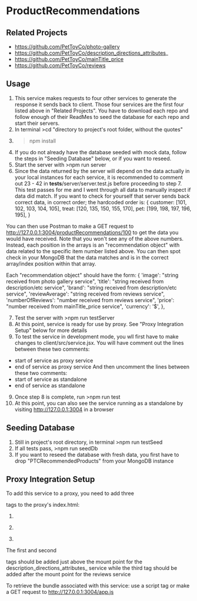 # ProductRecommendations

## Related Projects
- https://github.com/PetToyCo/photo-gallery
- https://github.com/PetToyCo/description_directions_attributes_
- https://github.com/PetToyCo/mainTitle_price
- https://github.com/PetToyCo/reviews

## Usage

1. This service makes requests to four other services to generate the response it sends back to client. Those four services are the first four listed above in "Related Projects". You have to download each repo and follow enough of their ReadMes to seed the database for each repo and start their servers.
2. In terminal >cd "directory to project's root folder, without the quotes"
3. >npm install
4. If you do not already have the database seeded with mock data, follow the steps in "Seeding Database" below, or if you want to reseed.
5. Start the server with >npm run server
6. Since the data returned by the server will depend on the data actually in your local instances for each service, it is recommended to comment out 23 - 42 in __tests__/server/server.test.js before proceeding to step 7. This test passes for me and I went through all data to manually inspect if data did match. If you want to check for yourself that server sends back correct data, in correct order; the hardcoded order is:
{
    customer: [101, 102, 103, 104, 105],
    treat: [120, 135, 150, 155, 170],
    pet: [199, 198, 197, 196, 195],
}

You can then use Postman to make a GET request to http://127.0.0.1:3004/productRecommendations/100 to get the data you would have received. Note that you won't see any of the above numbers. Instead, each position in the arrays is an "recommendation object" with data related to the specific item number listed above. You can then spot check in your MongoDB that the data matches and is in the correct array/index position within that array.

Each "recommendation object" should have the form:
{
  'image': "string received from photo gallery service",
  'title': "string received from description/etc service",
  'brand': "string received from description/etc service",
  'reviewAverage': "string received from reviews service",
  'numberOfReviews': "number received from reviews service",
  'price': "number received from mainTitle_price service",
  'currency': '$',
},

7. Test the server with >npm run testServer
9. At this point, service is ready for use by proxy. See "Proxy Integration Setup" below for more details
8. To test the service in development mode, you wll first have to make changes to client/src/service.jsx. You will have comment out the lines between these two comments:
  - start of service as proxy service
  - end of service as proxy service
  And then uncomment the lines between these two comments:
  - start of service as standalone
  - end of service as standalone
9. Once step 8 is complete, run >npm run test
10. At this point, you can also see the service running as a standalone by visiting http://127.0.0.1:3004 in a browser

## Seeding Database
1. Still in project's root directory, in terminal >npm run testSeed
2. If all tests pass, >npm run seedDb
3. If you want to reseed the database with fresh data, you first have to drop "PTCRecommendedProducts" from your MongoDB instance

## Proxy Integration Setup
To add this service to a proxy, you need to add three <div> tags to the proxy's index.html:

1. <div id="RECOMMENDATIONS_CUSTOMER_ATTACH_POINT"></div>
2. <div id="RECOMMENDATIONS_TREAT_ATTACH_POINT"></div>
3. <div id="RECOMMENDATIONS_PET_ATTACH_POINT"></div>

The first and second <div> tags should be added just above the mount point for the description_directions_attributes_ service while the third tag should be added after the mount point for the reviews service

To retrieve the bundle associated with this service: use a script tag or make a GET request to http://127.0.0.1:3004/app.js
